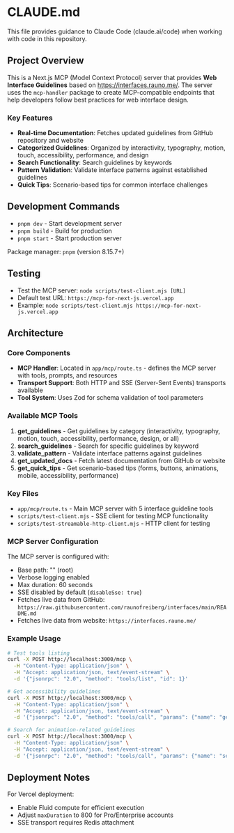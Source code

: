 # CLAUDE.md

This file provides guidance to Claude Code (claude.ai/code) when working with code in this repository.

## Project Overview

This is a Next.js MCP (Model Context Protocol) server that provides **Web Interface Guidelines** based on https://interfaces.rauno.me/. The server uses the `mcp-handler` package to create MCP-compatible endpoints that help developers follow best practices for web interface design.

### Key Features

- **Real-time Documentation**: Fetches updated guidelines from GitHub repository and website
- **Categorized Guidelines**: Organized by interactivity, typography, motion, touch, accessibility, performance, and design
- **Search Functionality**: Search guidelines by keywords
- **Pattern Validation**: Validate interface patterns against established guidelines
- **Quick Tips**: Scenario-based tips for common interface challenges

## Development Commands

- `pnpm dev` - Start development server
- `pnpm build` - Build for production
- `pnpm start` - Start production server

Package manager: `pnpm` (version 8.15.7+)

## Testing

- Test the MCP server: `node scripts/test-client.mjs [URL]`
- Default test URL: `https://mcp-for-next-js.vercel.app`
- Example: `node scripts/test-client.mjs https://mcp-for-next-js.vercel.app`

## Architecture

### Core Components

- **MCP Handler**: Located in `app/mcp/route.ts` - defines the MCP server with tools, prompts, and resources
- **Transport Support**: Both HTTP and SSE (Server-Sent Events) transports available
- **Tool System**: Uses Zod for schema validation of tool parameters

### Available MCP Tools

1. **get_guidelines** - Get guidelines by category (interactivity, typography, motion, touch, accessibility, performance, design, or all)
2. **search_guidelines** - Search for specific guidelines by keyword
3. **validate_pattern** - Validate interface patterns against guidelines
4. **get_updated_docs** - Fetch latest documentation from GitHub or website
5. **get_quick_tips** - Get scenario-based tips (forms, buttons, animations, mobile, accessibility, performance)

### Key Files

- `app/mcp/route.ts` - Main MCP server with 5 interface guideline tools
- `scripts/test-client.mjs` - SSE client for testing MCP functionality
- `scripts/test-streamable-http-client.mjs` - HTTP client for testing

### MCP Server Configuration

The MCP server is configured with:
- Base path: "" (root)
- Verbose logging enabled
- Max duration: 60 seconds
- SSE disabled by default (`disableSse: true`)
- Fetches live data from GitHub: `https://raw.githubusercontent.com/raunofreiberg/interfaces/main/README.md`
- Fetches live data from website: `https://interfaces.rauno.me/`

### Example Usage

```bash
# Test tools listing
curl -X POST http://localhost:3000/mcp \
  -H "Content-Type: application/json" \
  -H "Accept: application/json, text/event-stream" \
  -d '{"jsonrpc": "2.0", "method": "tools/list", "id": 1}'

# Get accessibility guidelines
curl -X POST http://localhost:3000/mcp \
  -H "Content-Type: application/json" \
  -H "Accept: application/json, text/event-stream" \
  -d '{"jsonrpc": "2.0", "method": "tools/call", "params": {"name": "get_guidelines", "arguments": {"category": "accessibility"}}, "id": 2}'

# Search for animation-related guidelines
curl -X POST http://localhost:3000/mcp \
  -H "Content-Type: application/json" \
  -H "Accept: application/json, text/event-stream" \
  -d '{"jsonrpc": "2.0", "method": "tools/call", "params": {"name": "search_guidelines", "arguments": {"query": "animation"}}, "id": 3}'
```

## Deployment Notes

For Vercel deployment:
- Enable Fluid compute for efficient execution
- Adjust `maxDuration` to 800 for Pro/Enterprise accounts
- SSE transport requires Redis attachment